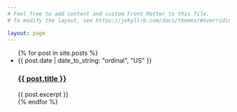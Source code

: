 ```yaml
---
# Feel free to add content and custom Front Matter to this file.
# To modify the layout, see https://jekyllrb.com/docs/themes/#overriding-theme-defaults

layout: page 
---
```

<ul class="post-list">
 {% for post in site.posts %}
  <li>
   <span class="post-meta">{{ post.date | date_to_string: "ordinal", "US" }}</span>
   <h3>
   <a class="post-link" href="{{ post.url }}">{{ post.title }}</a>
   </h3>
   {{ post.excerpt }}
  </li>
 {% endfor %}
</ul>
